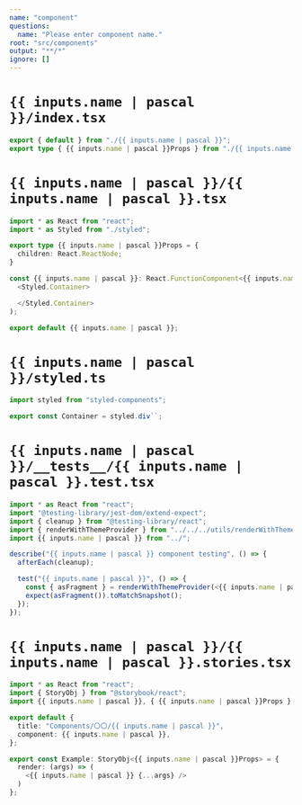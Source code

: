 ```yaml
---
name: "component"
questions:
  name: "Please enter component name."
root: "src/components"
output: "**/*"
ignore: []
---
```


# `{{ inputs.name | pascal }}/index.tsx`

```typescript
export { default } from "./{{ inputs.name | pascal }}";
export type { {{ inputs.name | pascal }}Props } from "./{{ inputs.name | pascal }}";

```

# `{{ inputs.name | pascal }}/{{ inputs.name | pascal }}.tsx`

```typescript
import * as React from "react";
import * as Styled from "./styled";

export type {{ inputs.name | pascal }}Props = {
  children: React.ReactNode;
}

const {{ inputs.name | pascal }}: React.FunctionComponent<{{ inputs.name | pascal }}Props> = () => (
  <Styled.Container>

  </Styled.Container>
);

export default {{ inputs.name | pascal }};

```

# `{{ inputs.name | pascal }}/styled.ts`

```typescript
import styled from "styled-components";

export const Container = styled.div``;
```

# `{{ inputs.name | pascal }}/__tests__/{{ inputs.name | pascal }}.test.tsx`

```typescript
import * as React from "react";
import "@testing-library/jest-dom/extend-expect";
import { cleanup } from "@testing-library/react";
import { renderWithThemeProvider } from "../../../utils/renderWithThemeProvider";
import {{ inputs.name | pascal }} from "../";

describe("{{ inputs.name | pascal }} component testing", () => {
  afterEach(cleanup);

  test("{{ inputs.name | pascal }}", () => {
    const { asFragment } = renderWithThemeProvider(<{{ inputs.name | pascal }} />);
    expect(asFragment()).toMatchSnapshot();
  });
});

```

# `{{ inputs.name | pascal }}/{{ inputs.name | pascal }}.stories.tsx`

```typescript
import * as React from "react";
import { StoryObj } from "@storybook/react";
import {{ inputs.name | pascal }}, { {{ inputs.name | pascal }}Props } from "./{{ inputs.name | pascal }}";

export default {
  title: "Components/〇〇/{{ inputs.name | pascal }}",
  component: {{ inputs.name | pascal }},
};

export const Example: StoryObj<{{ inputs.name | pascal }}Props> = {
  render: (args) => (
    <{{ inputs.name | pascal }} {...args} />
  )
};
```
